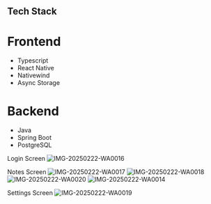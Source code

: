 ## Tech Stack
  # Frontend
  - Typescript
  - React Native
  - Nativewind
  - Async Storage

 # Backend
 - Java
 - Spring Boot
 - PostgreSQL


Login Screen
![IMG-20250222-WA0016](https://github.com/user-attachments/assets/72153bd8-76de-4bce-96f3-bf937a33c446)

Notes Screen
![IMG-20250222-WA0017](https://github.com/user-attachments/assets/ca5d4eb2-d5ae-41ea-867c-47d80dbd2c84)
![IMG-20250222-WA0018](https://github.com/user-attachments/assets/8f36b25b-d9a5-49ca-b1d8-55a9af3cd811)
![IMG-20250222-WA0020](https://github.com/user-attachments/assets/5f550a4a-6a5b-4e56-9032-31cb0f3f0d81)
![IMG-20250222-WA0014](https://github.com/user-attachments/assets/b84c40bf-80d0-45f1-a71f-e510f937b699)

Settings Screen
![IMG-20250222-WA0019](https://github.com/user-attachments/assets/7aa5dded-dfb9-455b-92f1-e7da764e695e)
